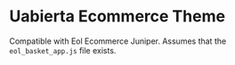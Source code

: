 # Uabierta Ecommerce Theme

Compatible with Eol Ecommerce Juniper. Assumes that the ```eol_basket_app.js``` file exists.